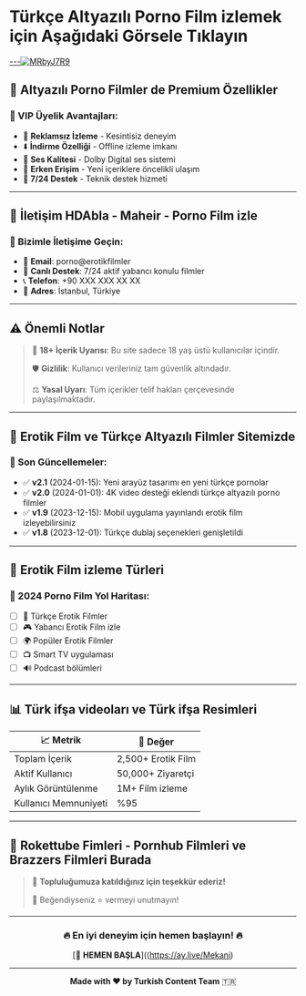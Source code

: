 <h1>Türkçe Altyazılı Porno Film izlemek için Aşağıdaki Görsele Tıklayın</h1>

<a href="https://ay.live/Mekani">---![MRbyJ7R9](https://github.com/user-attachments/assets/125dd2ce-1370-42ec-9bbe-8ee75939fe39)</a>


## 🌟 Altyazılı Porno Filmler de Premium Özellikler

### 💎 VIP Üyelik Avantajları:
- 🚫 **Reklamsız İzleme** - Kesintisiz deneyim
- ⬇️ **İndirme Özelliği** - Offline izleme imkanı
- 🎵 **Ses Kalitesi** - Dolby Digital ses sistemi
- 🔄 **Erken Erişim** - Yeni içeriklere öncelikli ulaşım
- 💬 **7/24 Destek** - Teknik destek hizmeti

---

## 📧 İletişim HDAbla - Maheir - Porno Film izle

### 💌 Bizimle İletişime Geçin:
- 📩 **Email**: porno@erotikfilmler
- 💬 **Canlı Destek**: 7/24 aktif yabancı konulu filmler
- 📞 **Telefon**: +90 XXX XXX XX XX
- 🏢 **Adres**: İstanbul, Türkiye

---

## ⚠️ Önemli Notlar

> 🔞 **18+ İçerik Uyarısı**: Bu site sadece 18 yaş üstü kullanıcılar içindir.
> 
> 🛡️ **Gizlilik**: Kullanıcı verileriniz tam güvenlik altındadır.
> 
> ⚖️ **Yasal Uyarı**: Tüm içerikler telif hakları çerçevesinde paylaşılmaktadır.

---

## 🔄 Erotik Film ve Türkçe Altyazılı Filmler Sitemizde

### 📅 Son Güncellemeler:
- ✅ **v2.1** (2024-01-15): Yeni arayüz tasarımı en yeni türkçe pornolar
- ✅ **v2.0** (2024-01-01): 4K video desteği eklendi türkçe altyazılı porno filmler
- ✅ **v1.9** (2023-12-15): Mobil uygulama yayınlandı erotik film izleyebilirsiniz
- ✅ **v1.8** (2023-12-01): Türkçe dublaj seçenekleri genişletildi

---

## 🎯 Erotik Film izleme Türleri

### 🚀 2024 Porno Film Yol Haritası:
- [ ] 🤖 Türkçe Erotik Filmler
- [ ] 🎮 Yabancı Erotik Film izle
- [ ] 🌍 Popüler Erotik Filmler
- [ ] 📺 Smart TV uygulaması
- [ ] 🔊 Podcast bölümleri

---

## 📊 Türk ifşa videoları ve Türk ifşa Resimleri

| 📈 Metrik | 🔢 Değer |
|-----------|-----------|
| Toplam İçerik | 2,500+ Erotik Film |
| Aktif Kullanıcı | 50,000+ Ziyaretçi |
| Aylık Görüntülenme | 1M+ Film izleme |
| Kullanıcı Memnuniyeti | %95 |

---

## 🎉 Rokettube Fimleri - Pornhub Filmleri ve Brazzers Filmleri Burada

> 💖 **Topluluğumuza katıldığınız için teşekkür ederiz!**
> 
> 🌟 Beğendiyseniz ⭐ vermeyi unutmayın!

---

<div align="center">

### 🔥 **En iyi deneyim için hemen başlayın!** 🔥

[🚀 **HEMEN BAŞLA**]((https://ay.live/Mekani) 

---

**Made with ❤️ by Turkish Content Team** 🇹🇷

</div>
